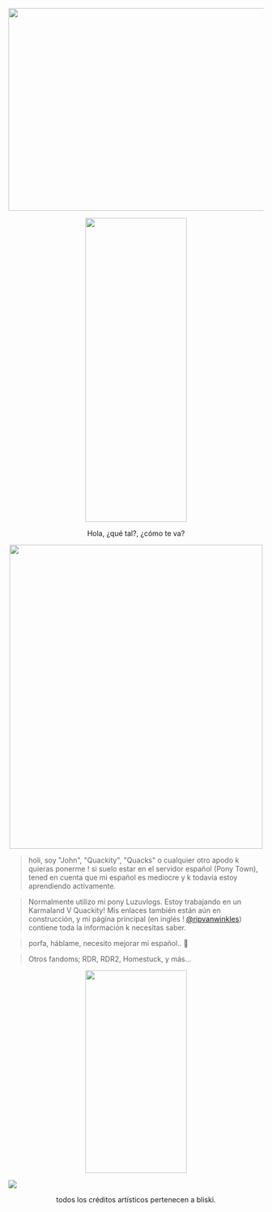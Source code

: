 <p align="center">
<img width="600" height="400" src="https://files.catbox.moe/3pol7y.png"
  </p>

<p align="center"> 
  <img width="200" height="600" src="https://files.catbox.moe/kwfn3q.png">
</p>

<p align="center">
Hola, ¿qué tal?, ¿cómo te va?
</p>

<p align="center">
 <img width="500" height="600" src="https://files.catbox.moe/a9665m.png">
</p>

> holi, soy "John", "Quackity", "Quacks" o cualquier otro apodo k quieras ponerme ! si suelo estar en el servidor español (Pony Town), tened en cuenta que mi español es mediocre y k todavía estoy aprendiendo activamente.

> Normalmente utilizo mi pony Luzuvlogs. Estoy trabajando en un Karmaland V Quackity! Mis enlaces también están aún en construcción, y mi página principal (en inglés ! [@ripvanwinkles](https://github.com/ripvanwinkles)) contiene toda la información k necesitas saber.

> porfa, háblame, necesito mejorar mi español.. 🥲

> Otros fandoms; RDR, RDR2, Homestuck, y más...

<p align="center">
<img width="200" height="400" src="https://files.catbox.moe/u5wbl1.png"
  </p>

![](https://komarev.com/ghpvc/?username=luckiity&color=3b4287)

<p align="center">
 todos los créditos artísticos pertenecen a bliski.
</p>
